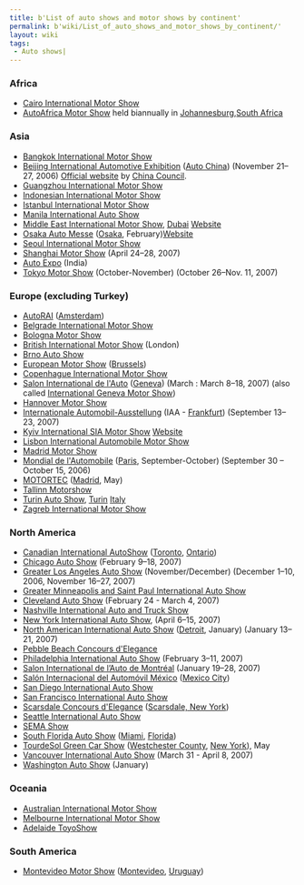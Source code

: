 ```yaml
---
title: b'List of auto shows and motor shows by continent'
permalink: b'wiki/List_of_auto_shows_and_motor_shows_by_continent/'
layout: wiki
tags:
 - Auto shows| 
---
```


### Africa

-   [Cairo International Motor
    Show](/wiki/Cairo_International_Motor_Show "wikilink")
-   [AutoAfrica Motor Show](/wiki/AutoAfrica_Motor_Show "wikilink") held
    biannually in [Johannesburg](/wiki/Johannesburg "wikilink"),[South
    Africa](/wiki/South_Africa "wikilink")

### Asia

-   [Bangkok International Motor
    Show](/wiki/Bangkok_International_Motor_Show "wikilink")
-   [Beijing International Automotive
    Exhibition](/wiki/Beijing_International_Automotive_Exhibition "wikilink")
    ([Auto China](/wiki/Auto_China "wikilink")) (November 21–27, 2006)
    [Official website](http://www.china-autoshow.com/) by [China
    Council](http://english.ccpit.org).
-   [Guangzhou International Motor
    Show](/wiki/Guangzhou_International_Motor_Show "wikilink")
-   [Indonesian International Motor
    Show](/wiki/Indonesian_International_Motor_Show "wikilink")
-   [Istanbul International Motor
    Show](/wiki/Istanbul_International_Motor_Show "wikilink")
-   [Manila International Auto
    Show](/wiki/Manila_International_Auto_Show "wikilink")
-   [Middle East International Motor
    Show](/wiki/Middle_East_International_Motor_Show "wikilink"),
    [Dubai](/wiki/Dubai "wikilink") [Website](http://www.dubaimotorshow.com)
-   [Osaka Auto Messe](/wiki/Osaka_Auto_Messe "wikilink")
    ([Osaka](/wiki/Osaka "wikilink"),
    February)[Website](http://www.automesse.jp/)
-   [Seoul International Motor
    Show](/wiki/Seoul_International_Motor_Show "wikilink")
-   [Shanghai Motor Show](/wiki/Shanghai_Motor_Show "wikilink") (April
    24–28, 2007)
-   [Auto Expo](/wiki/Auto_Expo "wikilink") (India)
-   [Tokyo Motor Show](/wiki/Tokyo_Motor_Show "wikilink") (October-November)
    (October 26–Nov. 11, 2007)

### Europe (excluding Turkey)

-   [AutoRAI](/wiki/AutoRAI "wikilink") ([Amsterdam](Amsterdam "wikilink"))
-   [Belgrade International Motor
    Show](/wiki/Belgrade_International_Motor_Show "wikilink")
-   [Bologna Motor Show](/wiki/Bologna_Motor_Show "wikilink")
-   [British International Motor
    Show](/wiki/British_International_Motor_Show "wikilink") (London)
-   [Brno Auto Show](/wiki/Brno_Auto_Show "wikilink")
-   [European Motor Show](/wiki/European_Motor_Show "wikilink")
    ([Brussels](/wiki/Brussels "wikilink"))
-   [Copenhague International Motor
    Show](/wiki/Copenhague_International_Motor_Show "wikilink")
-   [Salon International de
    l'Auto](/wiki/Salon_International_de_l'Auto "wikilink")
    ([Geneva](/wiki/Geneva "wikilink")) (March : March 8–18, 2007) (also
    called [International Geneva Motor
    Show](/wiki/International_Geneva_Motor_Show "wikilink"))
-   [Hannover Motor Show](/wiki/Hannover_Motor_Show "wikilink")
-   [Internationale
    Automobil-Ausstellung](/wiki/Internationale_Automobil-Ausstellung "wikilink")
    (IAA - [Frankfurt](/wiki/Frankfurt "wikilink")) (September 13–23, 2007)
-   [Kyiv International SIA Motor
    Show](/wiki/Kyiv_International_SIA_Motor_Show "wikilink")
    [Website](http://www.autoexpo.ua/eng/ex/sia/)
-   [Lisbon International Automobile Motor
    Show](/wiki/Lisbon_International_Automobile_Motor_Show "wikilink")
-   [Madrid Motor Show](/wiki/Madrid_Motor_Show "wikilink")
-   [Mondial de l'Automobile](/wiki/Mondial_de_l'Automobile "wikilink")
    ([Paris](/wiki/Paris "wikilink"), September-October) (September 30 –
    October 15, 2006)
-   [MOTORTEC](/wiki/MOTORTEC "wikilink") ([Madrid](Madrid "wikilink"), May)
-   [Tallinn Motorshow](/wiki/Tallinn_Motorshow "wikilink")
-   [Turin Auto Show](/wiki/Turin_Auto_Show "wikilink"),
    [Turin](/wiki/Turin "wikilink") [Italy](Italy "wikilink")
-   [Zagreb International Motor
    Show](/wiki/Zagreb_International_Motor_Show "wikilink")

### North America

-   [Canadian International
    AutoShow](/wiki/Canadian_International_AutoShow "wikilink")
    ([Toronto](/wiki/Toronto "wikilink"), [Ontario](Ontario "wikilink"))
-   [Chicago Auto Show](/wiki/Chicago_Auto_Show "wikilink") (February
    9–18, 2007)
-   [Greater Los Angeles Auto
    Show](/wiki/Greater_Los_Angeles_Auto_Show "wikilink") (November/December)
    (December 1–10, 2006, November 16–27, 2007)
-   [Greater Minneapolis and Saint Paul International Auto
    Show](/wiki/Greater_Minneapolis_and_Saint_Paul_International_Auto_Show "wikilink")
-   [Cleveland Auto Show](/wiki/Cleveland_Auto_Show "wikilink") (February 24 -
    March 4, 2007)
-   [Nashville International Auto and Truck
    Show](/wiki/Nashville_International_Auto_and_Truck_Show "wikilink")
-   [New York International Auto
    Show](/wiki/New_York_International_Auto_Show "wikilink"), (April
    6–15, 2007)
-   [North American International Auto
    Show](/wiki/North_American_International_Auto_Show "wikilink")
    ([Detroit](/wiki/Detroit "wikilink"), January) (January 13–21, 2007)
-   [Pebble Beach Concours
    d'Elegance](/wiki/Pebble_Beach_Concours_d'Elegance "wikilink")
-   [Philadelphia International Auto
    Show](/wiki/Philadelphia_International_Auto_Show "wikilink") (February
    3–11, 2007)
-   [Salon International de l’Auto de
    Montréal](/wiki/Salon_International_de_l’Auto_de_Montréal "wikilink")
    (January 19–28, 2007)
-   [Salón Internacional del Automóvil
    México](/wiki/Salón_Internacional_del_Automóvil_México "wikilink")
    ([Mexico City](/wiki/Mexico_City "wikilink"))
-   [San Diego International Auto
    Show](/wiki/San_Diego_International_Auto_Show "wikilink")
-   [San Francisco International Auto
    Show](/wiki/San_Francisco_International_Auto_Show "wikilink")
-   [Scarsdale Concours
    d'Elegance](/wiki/Scarsdale_Concours_d'Elegance "wikilink") ([Scarsdale,
    New York](/wiki/Scarsdale,_New_York "wikilink"))
-   [Seattle International Auto
    Show](/wiki/Seattle_International_Auto_Show "wikilink")
-   [SEMA Show](/wiki/SEMA "wikilink")
-   [South Florida Auto Show](/wiki/South_Florida_Auto_Show "wikilink")
    ([Miami](/wiki/Miami "wikilink"), [Florida](Florida "wikilink"))
-   [TourdeSol Green Car Show](/wiki/TourdeSol_Green_Car_Show "wikilink")
    ([Westchester County](/wiki/Westchester_County "wikilink"), [New
    York](/wiki/New_York "wikilink")), May
-   [Vancouver International Auto
    Show](/wiki/Vancouver_International_Auto_Show "wikilink") (March 31 -
    April 8, 2007)
-   [Washington Auto Show](/wiki/Washington_Auto_Show "wikilink") (January)

### Oceania

-   [Australian International Motor
    Show](/wiki/Australian_International_Motor_Show "wikilink")
-   [Melbourne International Motor
    Show](/wiki/Melbourne_International_Motor_Show "wikilink")
-   [Adelaide ToyoShow](/wiki/Adelaide_ToyoShow "wikilink")

### South America

-   [Montevideo Motor Show](/wiki/Montevideo_Motor_Show "wikilink")
    ([Montevideo](/wiki/Montevideo "wikilink"), [Uruguay](Uruguay "wikilink"))
